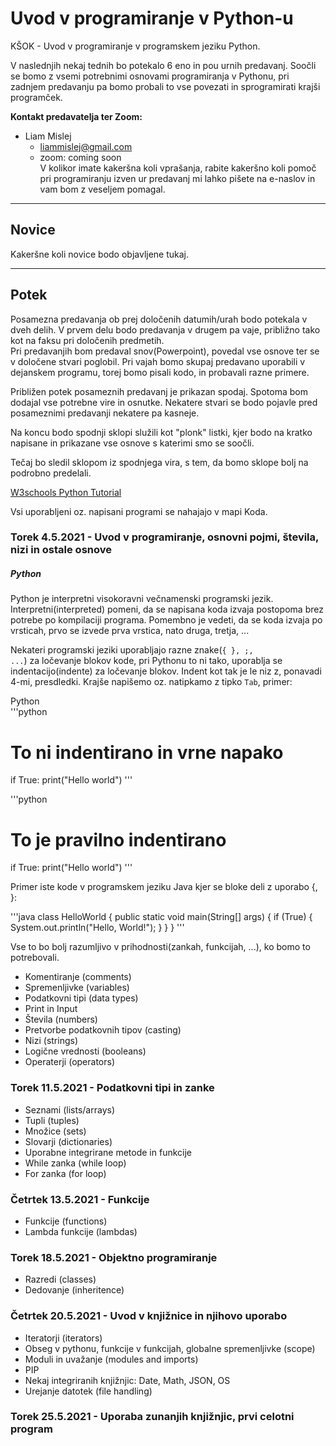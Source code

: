 # Uvod v programiranje v Python-u 
KŠOK - Uvod v programiranje v programskem jeziku Python. 

V naslednjih nekaj tednih bo potekalo 6 eno in pou urnih predavanj. Soočli se bomo z vsemi potrebnimi osnovami programiranja v Pythonu, pri zadnjem predavanju 
pa bomo probali to vse povezati in sprogramirati krajši programček. 

**Kontakt predavatelja ter Zoom:**  
- Liam Mislej  
  - liammislej@gmail.com  
  - zoom: coming soon  
V kolikor imate kakeršna koli vprašanja, rabite kakeršno koli pomoč pri programiranju izven ur predavanj mi lahko pišete na e-naslov in vam bom z veseljem pomagal.  

---

## Novice
Kakeršne koli novice bodo objavljene tukaj.

---

## Potek 

Posamezna predavanja ob prej določenih datumih/urah bodo potekala v dveh delih. V prvem delu bodo predavanja v drugem pa vaje, približno tako kot na faksu pri določenih predmetih.  
Pri predavanjih bom predaval snov(Powerpoint), povedal vse osnove ter se v določene stvari poglobil. Pri vajah bomo skupaj predavano uporabili v dejanskem programu, torej bomo pisali kodo, in probavali razne primere.

Približen potek posameznih predavanj je prikazan spodaj. Spotoma bom dodajal vse potrebne vire in osnutke. Nekatere stvari se bodo pojavle pred posameznimi predavanji nekatere pa kasneje. 

Na koncu bodo spodnji sklopi služili kot "plonk" listki, kjer bodo na kratko napisane in prikazane vse osnove s katerimi smo se soočli.

Tečaj bo sledil sklopom iz spodnjega vira, s tem, da bomo sklope bolj na podrobno predelali. 

[W3schools Python Tutorial](https://www.w3schools.com/python/default.asp)

Vsi uporabljeni oz. napisani programi se nahajajo v mapi Koda.

### Torek 4.5.2021 - Uvod v programiranje, osnovni pojmi, števila, nizi in ostale osnove

##### Python

Python je interpretni visokoravni večnamenski programski jezik. Interpretni(interpreted) pomeni, da se napisana koda izvaja postopoma brez potrebe po kompilaciji programa. Pomembno je vedeti, da se koda izvaja po vrsticah, prvo se izvede prva vrstica, nato druga, tretja, ... 



Nekateri programski jeziki uporabljajo razne znake(<code>{ }, ;, ...</code>) za ločevanje blokov kode, pri Pythonu to ni tako, uporablja se indentacijo(indente) za ločevanje blokov. Indent kot tak je le niz z, ponavadi 4-mi, presdledki. Krajše napišemo oz. natipkamo z tipko <code>Tab</code>, primer: 

Python  
'''python
# To ni indentirano in vrne napako
if True:
print("Hello world")
'''

'''python
# To je pravilno indentirano
if True:
  print("Hello world")
'''

Primer iste kode v programskem jeziku Java kjer se bloke deli z uporabo {, }:

'''java
class HelloWorld {
    public static void main(String[] args) {
        if (True) {
            System.out.println("Hello, World!"); 
        }
    }
}
'''

Vse to bo bolj razumljivo v prihodnosti(zankah, funkcijah, ...), ko bomo to potrebovali.

- Komentiranje (comments)  
- Spremenljivke (variables)
- Podatkovni tipi (data types)
- Print in Input
- Števila (numbers)
- Pretvorbe podatkovnih tipov (casting)
- Nizi (strings)
- Logične vrednosti (booleans)
- Operaterji (operators)

### Torek 11.5.2021 - Podatkovni tipi in zanke

- Seznami (lists/arrays)
- Tupli (tuples)
- Množice (sets)
- Slovarji (dictionaries)
- Uporabne integrirane metode in funkcije 
- While zanka (while loop)
- For zanka (for loop)

### Četrtek 13.5.2021 - Funkcije

- Funkcije (functions)
- Lambda funkcije (lambdas)


### Torek 18.5.2021 - Objektno programiranje 

- Razredi (classes)
- Dedovanje (inheritence)

### Četrtek 20.5.2021 - Uvod v knjižnice in njihovo uporabo

- Iteratorji (iterators)
- Obseg v pythonu, funkcije v funkcijah, globalne spremenljivke (scope)
- Moduli in uvažanje (modules and imports)
- PIP 
- Nekaj integriranih knjižnjic: Date, Math, JSON, OS
- Urejanje datotek (file handling)


### Torek 25.5.2021 - Uporaba zunanjih knjižnjic, prvi celotni program


